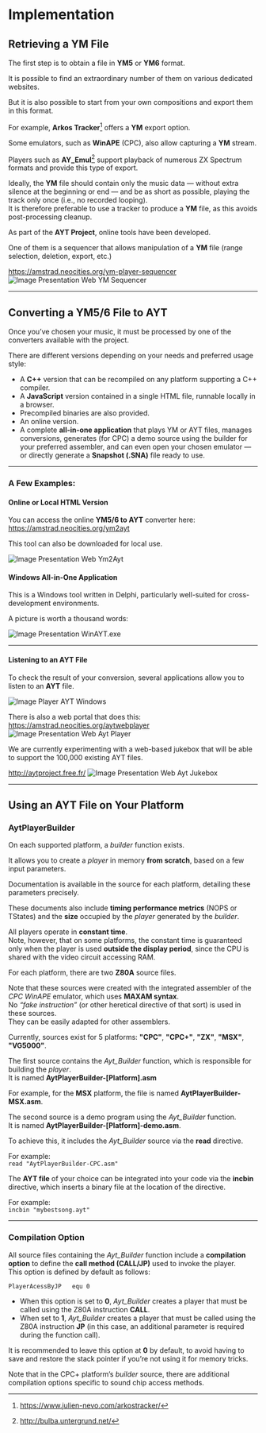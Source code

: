 # Implementation

## Retrieving a YM File
The first step is to obtain a file in **YM5** or **YM6** format.  

It is possible to find an extraordinary number of them on various dedicated websites.

But it is also possible to start from your own compositions and export them in this format.

For example, **Arkos Tracker**[^1] offers a **YM** export option.

Some emulators, such as **WinAPE** (CPC), also allow capturing a **YM** stream.

Players such as **AY_Emul**[^2] support playback of numerous ZX Spectrum formats and provide this type of export.

Ideally, the **YM** file should contain only the music data — without extra silence at the beginning or end — and be as short as possible, playing the track only once (i.e., no recorded looping).  
It is therefore preferable to use a tracker to produce a **YM** file, as this avoids post-processing cleanup.

As part of the **AYT Project**, online tools have been developed.

One of them is a sequencer that allows manipulation of a **YM** file (range selection, deletion, export, etc.)

https://amstrad.neocities.org/ym-player-sequencer  
![Image Presentation Web YM Sequencer](./images/YMSequencerWeb.jpg)

[^1]: https://www.julien-nevo.com/arkostracker/  
[^2]: http://bulba.untergrund.net/

---

## Converting a YM5/6 File to AYT
Once you’ve chosen your music, it must be processed by one of the converters available with the project.

There are different versions depending on your needs and preferred usage style:

- A **C++** version that can be recompiled on any platform supporting a C++ compiler.  
- A **JavaScript** version contained in a single HTML file, runnable locally in a browser.  
- Precompiled binaries are also provided.  
- An online version.  
- A complete **all-in-one application** that plays YM or AYT files, manages conversions, generates (for CPC) a demo source using the builder for your preferred assembler, and can even open your chosen emulator — or directly generate a **Snapshot (.SNA)** file ready to use.

---

### A Few Examples:

#### Online or Local HTML Version
You can access the online **YM5/6 to AYT** converter here:  
https://amstrad.neocities.org/ym2ayt  

This tool can also be downloaded for local use.

![Image Presentation Web Ym2Ayt](./images/YM2AYTWeb.jpg)

#### Windows All-in-One Application
This is a Windows tool written in Delphi, particularly well-suited for cross-development environments.  

A picture is worth a thousand words:

![Image Presentation WinAYT.exe](./images/winAYT.png)

---

#### Listening to an AYT File
To check the result of your conversion, several applications allow you to listen to an **AYT** file.

![Image Player AYT Windows](./images/Jukebox.PNG)

There is also a web portal that does this:  
https://amstrad.neocities.org/aytwebplayer  
![Image Presentation Web Ayt Player](./images/AYTPlayerWeb.jpg)

We are currently experimenting with a web-based jukebox that will be able to support the 100,000 existing AYT files.

http://aytproject.free.fr/
![Image Presentation Web Ayt Jukebox ](./images/JukeboxWeb.jpg)

---

## Using an AYT File on Your Platform

### AytPlayerBuilder
On each supported platform, a *builder* function exists.

It allows you to create a *player* in memory **from scratch**, based on a few input parameters.

Documentation is available in the source for each platform, detailing these parameters precisely.

These documents also include **timing performance metrics** (NOPS or TStates) and the **size** occupied by the *player* generated by the *builder*.

All players operate in **constant time**.  
Note, however, that on some platforms, the constant time is guaranteed only when the player is used **outside the display period**, since the CPU is shared with the video circuit accessing RAM.

For each platform, there are two **Z80A** source files.

Note that these sources were created with the integrated assembler of the *CPC WinAPE* emulator, which uses **MAXAM syntax**.  
No *“fake instruction”* (or other heretical directive of that sort) is used in these sources.  
They can be easily adapted for other assemblers.

Currently, sources exist for 5 platforms: **"CPC"**, **"CPC+"**, **"ZX"**, **"MSX"**, **"VG5000"**.

The first source contains the *Ayt_Builder* function, which is responsible for building the *player*.  
It is named **AytPlayerBuilder-[Platform].asm**  

For example, for the **MSX** platform, the file is named **AytPlayerBuilder-MSX.asm**.

The second source is a demo program using the *Ayt_Builder* function.  
It is named **AytPlayerBuilder-[Platform]-demo.asm**.  

To achieve this, it includes the *Ayt_Builder* source via the **read** directive.

For example:  
`read "AytPlayerBuilder-CPC.asm"`

The **AYT file** of your choice can be integrated into your code via the **incbin** directive, which inserts a binary file at the location of the directive.

For example:  
`incbin "mybestsong.ayt"`

---

### Compilation Option
All source files containing the *Ayt_Builder* function include a **compilation option** to define the **call method (CALL/JP)** used to invoke the player.  
This option is defined by default as follows:

```
PlayerAcessByJP   equ 0
```

- When this option is set to **0**, *Ayt_Builder* creates a player that must be called using the Z80A instruction **CALL**.  
- When set to **1**, *Ayt_Builder* creates a player that must be called using the Z80A instruction **JP** (in this case, an additional parameter is required during the function call).

It is recommended to leave this option at **0** by default, to avoid having to save and restore the stack pointer if you’re not using it for memory tricks.

Note that in the CPC+ platform’s *builder* source, there are additional compilation options specific to sound chip access methods.
